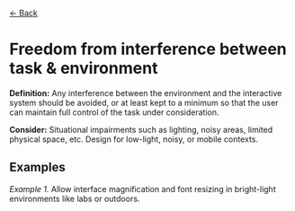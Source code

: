 [← Back](../ergonomics.md)

# Freedom from interference between task & environment

**Definition:** Any interference between the environment and the interactive system should be avoided, or at least kept to a minimum so that the user can maintain full control of the task under consideration.

**Consider:** Situational impairments such as lighting, noisy areas, limited physical space, etc. Design for low-light, noisy, or mobile contexts.

## Examples
_Example 1._ Allow interface magnification and font resizing in bright-light environments like labs or outdoors.
